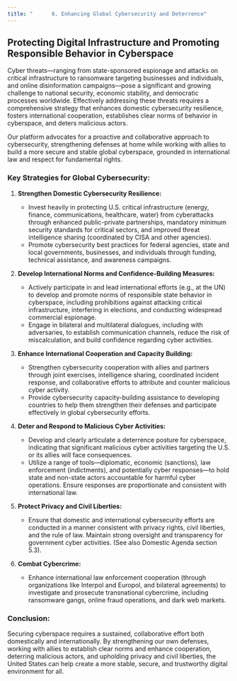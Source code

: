 ```yaml
---
title: "      6. Enhancing Global Cybersecurity and Deterrence"
---
```


## Protecting Digital Infrastructure and Promoting Responsible Behavior in Cyberspace

Cyber threats—ranging from state-sponsored espionage and attacks on critical infrastructure to ransomware targeting businesses and individuals, and online disinformation campaigns—pose a significant and growing challenge to national security, economic stability, and democratic processes worldwide. Effectively addressing these threats requires a comprehensive strategy that enhances domestic cybersecurity resilience, fosters international cooperation, establishes clear norms of behavior in cyberspace, and deters malicious actors.

Our platform advocates for a proactive and collaborative approach to cybersecurity, strengthening defenses at home while working with allies to build a more secure and stable global cyberspace, grounded in international law and respect for fundamental rights.

### Key Strategies for Global Cybersecurity:

1.  **Strengthen Domestic Cybersecurity Resilience:**
    *   Invest heavily in protecting U.S. critical infrastructure (energy, finance, communications, healthcare, water) from cyberattacks through enhanced public-private partnerships, mandatory minimum security standards for critical sectors, and improved threat intelligence sharing (coordinated by CISA and other agencies).
    *   Promote cybersecurity best practices for federal agencies, state and local governments, businesses, and individuals through funding, technical assistance, and awareness campaigns.

2.  **Develop International Norms and Confidence-Building Measures:**
    *   Actively participate in and lead international efforts (e.g., at the UN) to develop and promote norms of responsible state behavior in cyberspace, including prohibitions against attacking critical infrastructure, interfering in elections, and conducting widespread commercial espionage.
    *   Engage in bilateral and multilateral dialogues, including with adversaries, to establish communication channels, reduce the risk of miscalculation, and build confidence regarding cyber activities.

3.  **Enhance International Cooperation and Capacity Building:**
    *   Strengthen cybersecurity cooperation with allies and partners through joint exercises, intelligence sharing, coordinated incident response, and collaborative efforts to attribute and counter malicious cyber activity.
    *   Provide cybersecurity capacity-building assistance to developing countries to help them strengthen their defenses and participate effectively in global cybersecurity efforts.

4.  **Deter and Respond to Malicious Cyber Activities:**
    *   Develop and clearly articulate a deterrence posture for cyberspace, indicating that significant malicious cyber activities targeting the U.S. or its allies will face consequences.
    *   Utilize a range of tools—diplomatic, economic (sanctions), law enforcement (indictments), and potentially cyber responses—to hold state and non-state actors accountable for harmful cyber operations. Ensure responses are proportionate and consistent with international law.

5.  **Protect Privacy and Civil Liberties:**
    *   Ensure that domestic and international cybersecurity efforts are conducted in a manner consistent with privacy rights, civil liberties, and the rule of law. Maintain strong oversight and transparency for government cyber activities. (See also Domestic Agenda section 5.3).

6.  **Combat Cybercrime:**
    *   Enhance international law enforcement cooperation (through organizations like Interpol and Europol, and bilateral agreements) to investigate and prosecute transnational cybercrime, including ransomware gangs, online fraud operations, and dark web markets.

### Conclusion:

Securing cyberspace requires a sustained, collaborative effort both domestically and internationally. By strengthening our own defenses, working with allies to establish clear norms and enhance cooperation, deterring malicious actors, and upholding privacy and civil liberties, the United States can help create a more stable, secure, and trustworthy digital environment for all.
